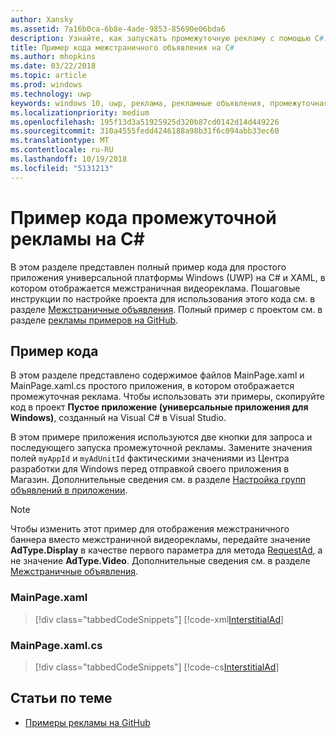 ```yaml
---
author: Xansky
ms.assetid: 7a16b0ca-6b8e-4ade-9853-85690e06bda6
description: Узнайте, как запускать промежуточную рекламу с помощью C#.
title: Пример кода межстраничного объявления на C#
ms.author: mhopkins
ms.date: 03/22/2018
ms.topic: article
ms.prod: windows
ms.technology: uwp
keywords: windows 10, uwp, реклама, рекламные объявления, промежуточная, c#, пример кода
ms.localizationpriority: medium
ms.openlocfilehash: 195f13d3a51925925d320b87cd0142d14d449226
ms.sourcegitcommit: 310a4555fedd4246188a98b31f6c094abb33ec60
ms.translationtype: MT
ms.contentlocale: ru-RU
ms.lasthandoff: 10/19/2018
ms.locfileid: "5131213"
---
```

# <a name="interstitial-ad-sample-code-in-c"></a>Пример кода промежуточной рекламы на C\# #  

В этом разделе представлен полный пример кода для простого приложения универсальной платформы Windows (UWP) на C# и XAML, в котором отображается межстраничная видеореклама. Пошаговые инструкции по настройке проекта для использования этого кода см. в разделе [Межстраничные объявления](interstitial-ads.md). Полный пример с проектом см. в разделе [рекламы примеров на GitHub](http://aka.ms/githubads).

## <a name="code-example"></a>Пример кода

В этом разделе представлено содержимое файлов MainPage.xaml и MainPage.xaml.cs простого приложения, в котором отображается промежуточная реклама. Чтобы использовать эти примеры, скопируйте код в проект **Пустое приложение (универсальные приложения для Windows)**, созданный на Visual C# в Visual Studio.

В этом примере приложения используются две кнопки для запроса и последующего запуска промежуточной рекламы. Замените значения полей ```myAppId``` и ```myAdUnitId``` фактическими значениями из Центра разработки для Windows перед отправкой своего приложения в Магазин. Дополнительные сведения см. в разделе [Настройка групп объявлений в приложении](set-up-ad-units-in-your-app.md#live-ad-units).

> [!NOTE]
> Чтобы изменить этот пример для отображения межстраничного баннера вместо межстраничной видеорекламы, передайте значение **AdType.Display** в качестве первого параметра для метода [RequestAd](https://docs.microsoft.com/uwp/api/microsoft.advertising.winrt.ui.interstitialad.requestad), а не значение **AdType.Video**. Дополнительные сведения см. в разделе [Межстраничные объявления](interstitial-ads.md).

### <a name="mainpagexaml"></a>MainPage.xaml

> [!div class="tabbedCodeSnippets"]
[!code-xml[InterstitialAd](./code/AdvertisingSamples/InterstitialAdSamples/cs/MainPage.xaml#L1-L13)]

### <a name="mainpagexamlcs"></a>MainPage.xaml.cs

> [!div class="tabbedCodeSnippets"]
[!code-cs[InterstitialAd](./code/AdvertisingSamples/InterstitialAdSamples/cs/MainPage.xaml.cs#CompleteSample)]

 
## <a name="related-topics"></a>Статьи по теме

* [Примеры рекламы на GitHub](http://aka.ms/githubads)
 
